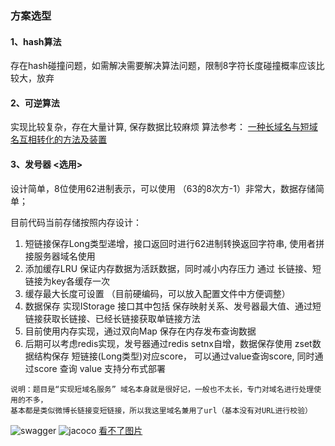 ### 方案选型
#### 1、hash算法
   存在hash碰撞问题，如需解决需要解决算法问题，限制8字符长度碰撞概率应该比较大，放弃
#### 2、可逆算法
   实现比较复杂，存在大量计算, 保存数据比较麻烦 算法参考：
   [一种长域名与短域名互相转化的方法及装置](https://zhuanli.tianyancha.com/b8949dfd07e44dd4a2edf01587e63ca6)
#### 3、发号器 <选用>
   设计简单，8位使用62进制表示，可以使用 （63的8次方-1）非常大，数据存储简单；
   
   目前代码当前存储按照内存设计：
   1. 短链接保存Long类型递增，接口返回时进行62进制转换返回字符串, 使用者拼接服务器域名使用
   2. 添加缓存LRU 保证内存数据为活跃数据，同时减小内存压力 通过 长链接、短链接为key各缓存一次
   3. 缓存最大长度可设置 （目前硬编码，可以放入配置文件中方便调整）
   4. 数据保存 实现IStorage 接口其中包括 保存映射关系、发号器最大值、通过短链接获取长链接、已经长链接获取单链接方法
   5. 目前使用内存实现，通过双向Map 保存在内存发布查询数据
   6. 后期可以考虑redis实现，发号器通过redis setnx自增，数据保存使用 zset数据结构保存 短链接(Long类型)对应score，
   可以通过value查询score, 同时通过score 查询 value 支持分布式部署
   
    说明：题目是“实现短域名服务” 域名本身就是很好记，一般也不太长，专门对域名进行处理使用的不多，
    基本都是类似微博长链接变短链接，所以我这里域名兼用了url（基本没有对URL进行校验）
   ![swagger](https://gitee.com/wenchaogong/images/blob/master/swagger.png)
   ![jacoco](https://gitee.com/wenchaogong/images/blob/master/jacoco.png)
   [看不了图片](https://gitee.com/wenchaogong/images)
